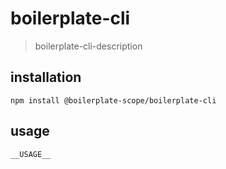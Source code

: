 # boilerplate-cli
> boilerplate-cli-description

## installation
```shell
npm install @boilerplate-scope/boilerplate-cli
```

## usage
~~~
__USAGE__
~~~
